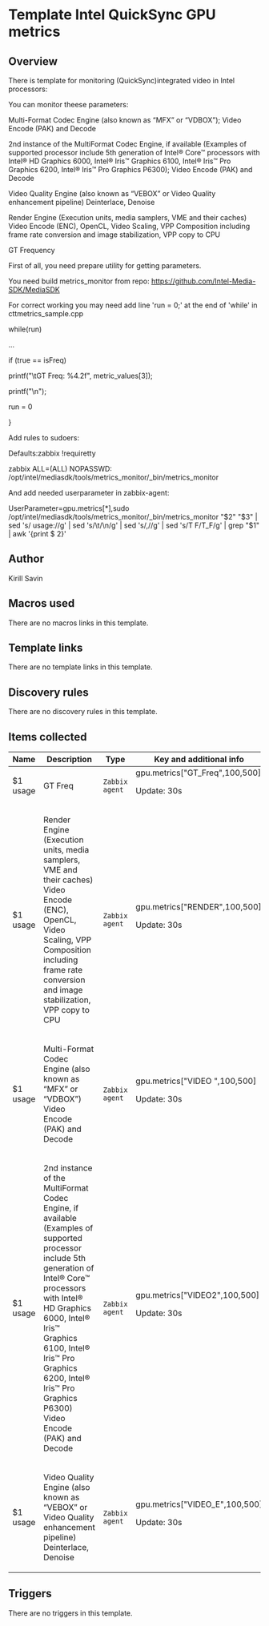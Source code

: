 # Template Intel QuickSync GPU metrics

## Overview

There is template for monitoring (QuickSync)integrated video in Intel processors:


You can monitor theese parameters:


Multi-Format Codec Engine (also known as “MFX” or “VDBOX”); Video Encode (PAK) and Decode


2nd instance of the MultiFormat Codec Engine, if available (Examples of supported processor include 5th generation of Intel® Core™ processors with Intel® HD Graphics 6000, Intel® Iris™ Graphics 6100, Intel® Iris™ Pro Graphics 6200, Intel® Iris™ Pro Graphics P6300); Video Encode (PAK) and Decode


Video Quality Engine (also known as “VEBOX” or Video Quality enhancement pipeline) Deinterlace, Denoise


Render Engine (Execution units, media samplers, VME and their caches) Video Encode (ENC), OpenCL, Video Scaling, VPP Composition including frame rate conversion and image stabilization, VPP copy to CPU


GT Frequency


 


First of all, you need prepare utility for getting parameters.


You need build metrics\_monitor from repo: https://github.com/Intel-Media-SDK/MediaSDK


For correct working you may need add line 'run = 0;' at the end of 'while' in cttmetrics\_sample.cpp 


while(run)


...


 if (true == isFreq)


 printf("\tGT Freq: %4.2f", metric\_values[3]);


 


 printf("\n");


run = 0


}


 


Add rules to sudoers:


Defaults:zabbix !requiretty


zabbix ALL=(ALL) NOPASSWD: /opt/intel/mediasdk/tools/metrics\_monitor/\_bin/metrics\_monitor


 


And add needed userparameter in zabbix-agent:


UserParameter=gpu.metrics[*],sudo /opt/intel/mediasdk/tools/metrics\_monitor/\_bin/metrics\_monitor "$2" "$3" | sed 's/ usage://g' | sed 's/\t/\n/g' | sed 's/,//g' | sed 's/T F/T\_F/g' | grep "$1" | awk '{print $ 2}'


 



## Author

Kirill Savin

## Macros used

There are no macros links in this template.

## Template links

There are no template links in this template.

## Discovery rules

There are no discovery rules in this template.

## Items collected

|Name|Description|Type|Key and additional info|
|----|-----------|----|----|
|$1 usage|<p>GT Freq</p>|`Zabbix agent`|gpu.metrics["GT_Freq",100,500]<p>Update: 30s</p>|
|$1 usage|<p>Render Engine (Execution units, media samplers, VME and their caches) Video Encode (ENC), OpenCL, Video Scaling, VPP Composition including frame rate conversion and image stabilization, VPP copy to CPU</p>|`Zabbix agent`|gpu.metrics["RENDER",100,500]<p>Update: 30s</p>|
|$1 usage|<p>Multi-Format Codec Engine (also known as “MFX” or “VDBOX”) Video Encode (PAK) and Decode</p>|`Zabbix agent`|gpu.metrics["VIDEO ",100,500]<p>Update: 30s</p>|
|$1 usage|<p>2nd instance of the MultiFormat Codec Engine, if available (Examples of supported processor include 5th generation of Intel® Core™ processors with Intel® HD Graphics 6000, Intel® Iris™ Graphics 6100, Intel® Iris™ Pro Graphics 6200, Intel® Iris™ Pro Graphics P6300) Video Encode (PAK) and Decode</p>|`Zabbix agent`|gpu.metrics["VIDEO2",100,500]<p>Update: 30s</p>|
|$1 usage|<p>Video Quality Engine (also known as “VEBOX” or Video Quality enhancement pipeline) Deinterlace, Denoise</p>|`Zabbix agent`|gpu.metrics["VIDEO_E",100,500]<p>Update: 30s</p>|
## Triggers

There are no triggers in this template.

